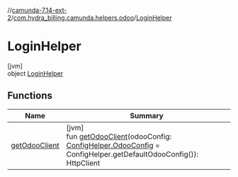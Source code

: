 //[camunda-7.14-ext-2](../../../index.md)/[com.hydra_billing.camunda.helpers.odoo](../index.md)/[LoginHelper](index.md)

# LoginHelper

[jvm]\
object [LoginHelper](index.md)

## Functions

| Name | Summary |
|---|---|
| [getOdooClient](get-odoo-client.md) | [jvm]<br>fun [getOdooClient](get-odoo-client.md)(odooConfig: [ConfigHelper.OdooConfig](../../com.hydra_billing.camunda.helpers.common/-config-helper/-odoo-config/index.md) = ConfigHelper.getDefaultOdooConfig()): HttpClient |
